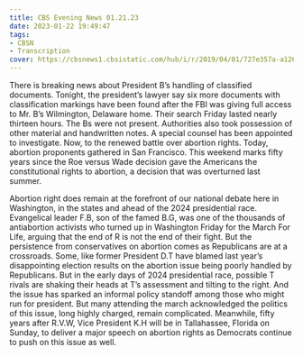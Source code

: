 ```yaml
---
title: CBS Evening News 01.21.23
date: 2023-01-22 19:49:47
tags:
- CBSN
- Transcription
cover: https://cbsnews1.cbsistatic.com/hub/i/r/2019/04/01/727e357a-a126-4138-a2c5-4d3222669d57/thumbnail/640x360/3ff2761028dc5c65cc4f07acd54bcd5c/cbsn2-logo-1920x1080.jpg
---
```

There is breaking news about President B’s handling of classified documents. Tonight, the president’s lawyer say six more documents with classification markings have been found after the FBI was giving full access to Mr. B’s Wilmington, Delaware home. Their search Friday lasted nearly thirteen hours. The Bs were not present. Authorities also took possession of other material and handwritten notes. A special counsel has been appointed to investigate. Now, to the renewed battle over abortion rights. Today, abortion proponents gathered in San Francisco. This weekend marks fifty years since the Roe versus Wade decision gave the Americans the constitutional rights to abortion, a decision that was overturned last summer. 

Abortion right does remain at the forefront of our national debate here in Washington, in the states and ahead of the 2024 presidential race. Evangelical leader F.B, son of the famed B.G, was one of the thousands of antiabortion activists who turned up in Washington Friday for the March For Life, arguing that the end of R is not the end of their fight. But the persistence from conservatives on abortion comes as Republicans are at a crossroads. Some, like former President D.T have blamed last year’s disappointing election results on the abortion issue being poorly handled by Republicans. But in the early days of 2024 presidential race, possible T rivals are shaking their heads at T’s assessment and tilting to the right. And the issue has sparked an informal policy standoff among those who might run for president. But many attending the march acknowledged the politics of this issue, long highly charged, remain complicated. Meanwhile, fifty years after R.V.W, Vice President K.H will be in Tallahassee, Florida on Sunday, to deliver a major speech on abortion rights as Democrats continue to push on this issue as well.
